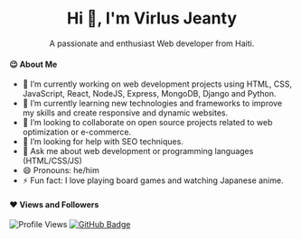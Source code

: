<h1 align = "center" >Hi 👋, I'm Virlus Jeanty</h1>
<p align="center">A passionate and enthusiast Web developer from Haiti.</p>

#### 😉 About Me 

- 🔭 I’m currently working on web development projects using HTML, CSS, JavaScript, React, NodeJS, Express, MongoDB, Django and Python.
- 🌱 I’m currently learning new technologies and frameworks to improve my skills and create responsive and dynamic websites.
- 👯 I’m looking to collaborate on open source projects related to web optimization or e-commerce.
- 🤔 I’m looking for help with SEO techniques.
- 💬 Ask me about web development or programming languages (HTML/CSS/JS)
- 😄 Pronouns: he/him
- ⚡ Fun fact: I love playing board games and watching Japanese anime.

#### ❤ Views and Followers
![Profile Views](https://komarev.com/ghpvc/?username=vjeanty02&color=brightgreen&style=plastic)
<a href="https://github.com/vjeanty02?tab=followers"><img src="https://img.shields.io/github/followers/vjeanty02?label=Followers&style=social" alt="GitHub Badge"></a>

<!--
🔭 
🌱 
👯 I’m looking to collaborate on 
🤔 I’m looking for help with WordPress development and 
💬 
📫 How to reach me: vjeanty02@gmail.com or @vjeanty02 on GitHub and Twitter.
😄 Pronouns: 
⚡ Fun fact: 
**vjeanty02/vjeanty02** is a ✨ _special_ ✨ repository because its `README.md` (this file) appears on your GitHub profile.

Here are some ideas to get you started:

-->
